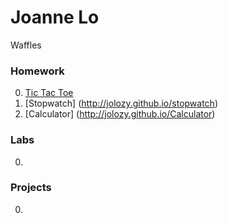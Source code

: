 # Joanne Lo

Waffles

### Homework
0. [Tic Tac Toe](http://jolozy.github.io/TicTacToe)
0. [Stopwatch] (http://jolozy.github.io/stopwatch)
0. [Calculator] (http://jolozy.github.io/Calculator)

### Labs
0.

### Projects
0.
